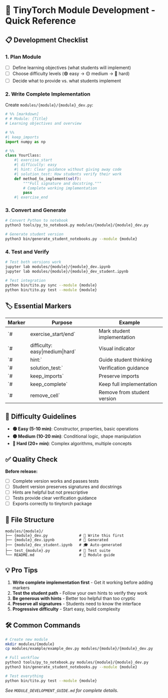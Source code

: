 # 🚀 TinyTorch Module Development - Quick Reference

## 📋 Development Checklist

### 1. Plan Module
- [ ] Define learning objectives (what students will implement)
- [ ] Choose difficulty levels (🟢 easy → 🟡 medium → 🔴 hard)
- [ ] Decide what to provide vs. what students implement

### 2. Write Complete Implementation
Create `modules/{module}/{module}_dev.py`:
```python
# %% [markdown]
# # Module: {Title}
# Learning objectives and overview

# %%
#| keep_imports
import numpy as np

# %%
class YourClass:
    #| exercise_start
    #| difficulty: easy
    #| hint: Clear guidance without giving away code
    #| solution_test: How students verify their work
    def method_to_implement(self):
        """Full signature and docstring."""
        # Complete working implementation
        pass
    #| exercise_end
```

### 3. Convert and Generate
```bash
# Convert Python to notebook
python3 tools/py_to_notebook.py modules/{module}/{module}_dev.py

# Generate student version
python3 bin/generate_student_notebooks.py --module {module}
```

### 4. Test and Verify
```bash
# Test both versions work
jupyter lab modules/{module}/{module}_dev.ipynb
jupyter lab modules/{module}/{module}_dev_student.ipynb

# Test integration
python bin/tito.py sync --module {module}
python bin/tito.py test --module {module}
```

## 🏷️ Essential Markers

| Marker | Purpose | Example |
|--------|---------|---------|
| `#| exercise_start/end` | Mark student implementation | Method body |
| `#| difficulty: easy\|medium\|hard` | Visual indicator | 🟢🟡🔴 |
| `#| hint:` | Guide student thinking | Multiple allowed |
| `#| solution_test:` | Verification guidance | Expected behavior |
| `#| keep_imports` | Preserve imports | Setup code |
| `#| keep_complete` | Keep full implementation | Utilities |
| `#| remove_cell` | Remove from student version | Instructor notes |

## 🎨 Difficulty Guidelines

- **🟢 Easy (5-10 min)**: Constructor, properties, basic operations
- **🟡 Medium (10-20 min)**: Conditional logic, shape manipulation  
- **🔴 Hard (20+ min)**: Complex algorithms, multiple concepts

## ✅ Quality Check

**Before release:**
- [ ] Complete version works and passes tests
- [ ] Student version preserves signatures and docstrings
- [ ] Hints are helpful but not prescriptive
- [ ] Tests provide clear verification guidance
- [ ] Exports correctly to tinytorch package

## 🔄 File Structure

```
modules/{module}/
├── {module}_dev.py              # 🔧 Write this first
├── {module}_dev.ipynb           # 📓 Generated 
├── {module}_dev_student.ipynb   # 🎓 Auto-generated
├── test_{module}.py             # 🧪 Test suite
└── README.md                    # 📖 Module guide
```

## 💡 Pro Tips

1. **Write complete implementation first** - Get it working before adding markers
2. **Test the student path** - Follow your own hints to verify they work
3. **Be generous with hints** - Better too helpful than too cryptic
4. **Preserve all signatures** - Students need to know the interface
5. **Progressive difficulty** - Start easy, build complexity

## 🛠️ Common Commands

```bash
# Create new module
mkdir modules/{module}
cp modules/example/example_dev.py modules/{module}/{module}_dev.py

# Full workflow
python3 tools/py_to_notebook.py modules/{module}/{module}_dev.py
python3 bin/generate_student_notebooks.py --module {module}

# Test everything
python bin/tito.py test --module {module}
```

*See `MODULE_DEVELOPMENT_GUIDE.md` for complete details.* 